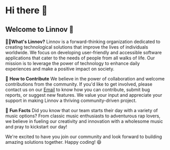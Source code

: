 # Hi there 👋

<!--
Linnov is a forward-thinking organization on GitHub dedicated to creating technological solutions that improve the lives of individuals worldwide. Our focus is on developing user-friendly and accessible software applications that cater to the needs of people from all walks of life.

At Linnov, our mission is to leverage the power of technology to enhance the daily experiences of individuals.
We strive to create solutions that are inclusive, intuitive, and impactful. 
Our team of dedicated professionals works tirelessly to develop innovative software applications that address real-world challenges and provide tangible benefits to people.

Join us at Linnov as we embark on a journey to empower people through technology. Together, we can create innovative solutions that improve the daily lives of individuals worldwide and make a positive impact on society.

**Here are some ideas to get you started:**

🙋‍♀️ A short introduction - what is your organization all about?
🌈 Contribution guidelines - how can the community get involved?
👩‍💻 Useful resources - where can the community find your docs? Is there anything else the community should know?
🍿 Fun facts - what does your team eat for breakfast?
🧙 Remember, you can do mighty things with the power of [Markdown](https://docs.github.com/github/writing-on-github/getting-started-with-writing-and-formatting-on-github/basic-writing-and-formatting-syntax)
-->
## Welcome to Linnov 🚀

🙋‍♀️**What's Linnov?** <!--**A Short Introduction**-->
Linnov is a forward-thinking organization dedicated to creating technological solutions that improve the lives of individuals worldwide. We focus on developing user-friendly and accessible software applications that cater to the needs of people from all walks of life. Our mission is to leverage the power of technology to enhance daily experiences and make a positive impact on society.

🌈 **How to Contribute**<!--**Contribution Guidelines**-->
We believe in the power of collaboration and welcome contributions from the community. If you'd like to get involved, please contact us on our [Email](mailto:) to know how you can contribute, submit bug reports, or suggest new features. We value your input and appreciate your support in making Linnov a thriving community-driven project.

<!--👩‍💻 **Useful Resources**
To get started with Linnov and explore our projects, please refer to our [Documentation](https://linnov.github.io/docs), where you'll find detailed guides, tutorials, and API references. Join our vibrant community on [Discord](https://discord.gg/linnov) to connect with fellow developers, ask questions, and stay updated on the latest news and announcements.
<!--We should do this one day too.-/->
-->
🍿 **Fun Facts**
Did you know that our team starts their day with a variety of music options? From classic music enthusiasts to adventurous rap lovers, we believe in fueling our creativity and innovation with a wholesome music and pray to kickstart our day!

<!--🧙 **Conclusion**-->

We're excited to have you join our community and look forward to building amazing solutions together. Happy coding! 😄

